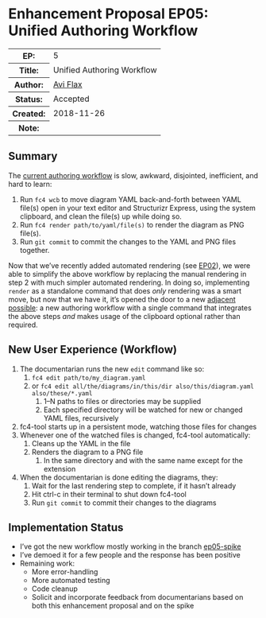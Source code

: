 # Enhancement Proposal EP05: Unified Authoring Workflow

<table>
  <tr>
    <th>EP:</th>
    <td>5</td>
  </tr>
  <tr>
    <th>Title:</th>
    <td>Unified Authoring Workflow</td>
  </tr>
  <tr>
    <th>Author:</th>
    <td><a href="https://github.com/aviflax">Avi Flax</a></td>
  </tr>
  <tr>
    <th>Status:</th>
    <td>Accepted</td>
  </tr>
  <tr>
    <th>Created:</th>
    <td>2018-11-26</td>
  </tr>
  <tr>
    <th>Note:</th>
    <td></td>
  </tr>
</table>


## Summary

The [current authoring workflow](https://fundingcircle.github.io/fc4-framework/methodology/authoring_workflow.html)
is slow, awkward, disjointed, inefficient, and hard to learn:

1. Run `fc4 wcb` to move diagram YAML back-and-forth between YAML file(s) open in your text editor
   and Structurizr Express, using the system clipboard, and clean the file(s) up while doing so.
2. Run `fc4 render path/to/yaml/file(s)` to render the diagram as PNG file(s).
3. Run `git commit` to commit the changes to the YAML and PNG files together.

Now that we’ve recently added automated rendering (see
[EP02](https://github.com/FundingCircle/fc4-framework/pull/74)), we were able to simplify the above
workflow by replacing the manual rendering in step 2 with much simpler automated rendering. In doing
so, implementing `render` as a standalone command that does _only_ rendering was a smart move, but
now that we have it, it’s opened the door to a new
[adjacent possible](https://medium.com/@SeloSlav/what-is-the-adjacent-possible-17680e4d1198): a new
authoring workflow with a single command that integrates the above steps _and_ makes usage of the
clipboard optional rather than required.


## New User Experience (Workflow)

1. The documentarian runs the new `edit` command like so:
   1. `fc4 edit path/to/my_diagram.yaml`
   1. or `fc4 edit all/the/diagrams/in/this/dir also/this/diagram.yaml also/these/*.yaml`
      1. 1–N paths to files or directories may be supplied
      1. Each specified directory will be watched for new or changed YAML files, recursively
1. fc4-tool starts up in a persistent mode, watching those files for changes
1. Whenever one of the watched files is changed, fc4-tool automatically:
   1. Cleans up the YAML in the file
   1. Renders the diagram to a PNG file
      1. In the same directory and with the same name except for the extension
1. When the documentarian is done editing the diagrams, they:
   1. Wait for the last rendering step to complete, if it hasn’t already
   1. Hit ctrl-c in their terminal to shut down fc4-tool
   1. Run `git commit` to commit their changes to the diagrams


## Implementation Status

* I’ve got the new workflow mostly working in the branch
  [ep05-spike](https://github.com/FundingCircle/fc4-framework/tree/ep05-spike)
* I’ve demoed it for a few people and the response has been positive
* Remaining work:
  * More error-handling
  * More automated testing
  * Code cleanup
  * Solicit and incorporate feedback from documentarians based on both this enhancement proposal and
    on the spike
